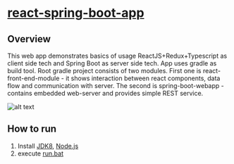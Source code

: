 # [react-spring-boot-app](react-spring-boot-app)
## Overview
This web app demonstrates basics of usage ReactJS+Redux+Typescript as client side tech and Spring Boot as server side tech. App uses gradle as build tool. Root gradle project consists of two modules. First one is react-front-end-module - it shows interaction between react components, data flow and communication with server. The second is spring-boot-webapp - contains embedded web-server and provides simple REST service.

![alt text](https://i.imgur.com/I7K5OEW.gif)

## How to run
1. Install [JDK8](http://www.oracle.com/technetwork/java/javase/downloads/index.html), [Node.js](https://nodejs.org/en/download/)
2. execute [run.bat](react-spring-boot-demo/run.bat)
